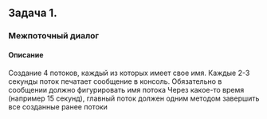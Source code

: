 Задача 1.
---
### Межпоточный диалог

#### Описание

Создание 4 потоков, каждый из которых имеет свое имя.
Каждые 2-3 секунды поток печатает сообщение в консоль. Обязательно в сообщении должно фигурировать имя потока
Через какое-то время (например 15 секунд), главный поток должен одним методом завершить все созданные ранее потоки